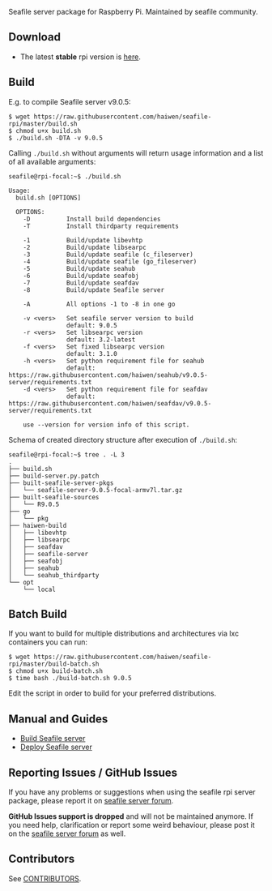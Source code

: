 Seafile server package for Raspberry Pi. Maintained by seafile community.

## Download

- The latest **stable** rpi version is [here](https://github.com/haiwen/seafile-rpi/releases/latest).

## Build

E.g. to compile Seafile server v9.0.5:
```shell
$ wget https://raw.githubusercontent.com/haiwen/seafile-rpi/master/build.sh
$ chmod u+x build.sh
$ ./build.sh -DTA -v 9.0.5
```
Calling `./build.sh` without arguments will return usage information and a list of all available arguments:
```shell
seafile@rpi-focal:~$ ./build.sh

Usage:
  build.sh [OPTIONS]

  OPTIONS:
    -D          Install build dependencies
    -T          Install thirdparty requirements

    -1          Build/update libevhtp
    -2          Build/update libsearpc
    -3          Build/update seafile (c_fileserver)
    -4          Build/update seafile (go_fileserver)
    -5          Build/update seahub
    -6          Build/update seafobj
    -7          Build/update seafdav
    -8          Build/update Seafile server

    -A          All options -1 to -8 in one go

    -v <vers>   Set seafile server version to build
                default: 9.0.5
    -r <vers>   Set libsearpc version
                default: 3.2-latest
    -f <vers>   Set fixed libsearpc version
                default: 3.1.0
    -h <vers>   Set python requirement file for seahub
                default: https://raw.githubusercontent.com/haiwen/seahub/v9.0.5-server/requirements.txt
    -d <vers>   Set python requirement file for seafdav
                default: https://raw.githubusercontent.com/haiwen/seafdav/v9.0.5-server/requirements.txt

    use --version for version info of this script.
```

Schema of created directory structure after execution of `./build.sh`:
```
seafile@rpi-focal:~$ tree . -L 3
.
├── build.sh
├── build-server.py.patch
├── built-seafile-server-pkgs
│   └── seafile-server-9.0.5-focal-armv7l.tar.gz
├── built-seafile-sources
│   └── R9.0.5
├── go
│   └── pkg
├── haiwen-build
│   ├── libevhtp
│   ├── libsearpc
│   ├── seafdav
│   ├── seafile-server
│   ├── seafobj
│   ├── seahub
│   └── seahub_thirdparty
└── opt
    └── local
```

## Batch Build

If you want to build for multiple distributions and architectures via lxc containers you can run:
```shell
$ wget https://raw.githubusercontent.com/haiwen/seafile-rpi/master/build-batch.sh
$ chmod u+x build-batch.sh
$ time bash ./build-batch.sh 9.0.5
```
Edit the script in order to build for your preferred distributions.

## Manual and Guides

- [Build Seafile server](https://manual.seafile.com/build_seafile/rpi/)
- [Deploy Seafile server](https://manual.seafile.com/deploy/)

## Reporting Issues / GitHub Issues

If you have any problems or suggestions when using the seafile rpi server package, please report it on [seafile server forum](https://forum.seafile.com/). 

**GitHub Issues support is dropped** and will not  be maintained anymore. If you need help, clarification or report some weird behaviour, please post it on the [seafile server forum](https://forum.seafile.com/) as well.

## Contributors

See [CONTRIBUTORS](https://github.com/haiwen/seafile-rpi/graphs/contributors).
